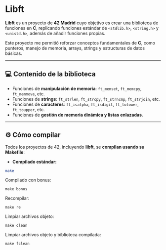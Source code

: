 # Libft

**Libft** es un proyecto de **42 Madrid** cuyo objetivo es crear una biblioteca de funciones en **C**, replicando funciones estándar de `<stdlib.h>`, `<string.h>` y `<unistd.h>`, además de añadir funciones propias.  

Este proyecto me permitió reforzar conceptos fundamentales de **C**, como punteros, manejo de memoria, arrays, strings y estructuras de datos básicas.

---

## 💻 Contenido de la biblioteca
- Funciones de **manipulación de memoria**: `ft_memset`, `ft_memcpy`, `ft_memmove`, etc.  
- Funciones de **strings**: `ft_strlen`, `ft_strcpy`, `ft_strncmp`, `ft_strjoin`, etc.  
- Funciones de **caracteres**: `ft_isalpha`, `ft_isdigit`, `ft_tolower`, `ft_toupper`, etc.  
- Funciones de **gestión de memoria dinámica y listas enlazadas**.  

---

## ⚙️ Cómo compilar
Todos los proyectos de 42, incluyendo **libft**, se **compilan usando su Makefile**:  

- **Compilado estándar:**  
```bash
make
```

Compilado con bonus:
```
make bonus
```

Recompilar:
```
make re
```

Limpiar archivos objeto:
```
make clean
```

Limpiar archivos objeto y biblioteca compilada:
``` 
make fclean
```
